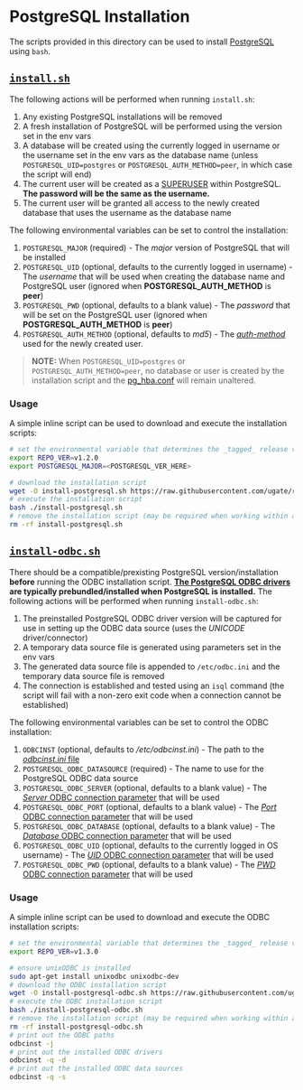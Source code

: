 # PostgreSQL Installation
The scripts provided in this directory can be used to install [PostgreSQL](https://www.postgresql.org) using `bash`.

## [`install.sh`](install.sh)
The following actions will be performed when running `install.sh`:

1. Any existing PostgreSQL installations will be removed
1. A fresh installation of PostgreSQL will be performed using the version set in the env vars
1. A database will be created using the currently logged in username or the username set in the env vars as the database name (unless `POSTGRESQL_UID=postgres` or `POSTGRESQL_AUTH_METHOD=peer`, in which case the script will end)
1. The current user will be created as a [SUPERUSER](https://www.postgresql.org/docs/current/app-createuser.html) within PostgreSQL. __The password will be the same as the username.__
1. The current user will be granted all access to the newly created database that uses the username as the database name

The following environmental variables can be set to control the installation:

1. `POSTGRESQL_MAJOR` (required) - The _major_ version of PostgreSQL that will be installed
1. `POSTGRESQL_UID` (optional, defaults to the currently logged in username) - The _username_ that will be used when creating the database name and PostgreSQL user (ignored when __POSTGRESQL_AUTH_METHOD__ is __peer__)
1. `POSTGRESQL_PWD` (optional, defaults to a blank value) - The _password_ that will be set on the PostgreSQL user (ignored when __POSTGRESQL_AUTH_METHOD__ is __peer__)
1. `POSTGRESQL_AUTH_METHOD` (optional, defaults to _md5_) - The [_auth-method_](https://www.postgresql.org/docs/current/auth-pg-hba-conf.html) used for the newly created user.

> __NOTE:__ When `POSTGRESQL_UID=postgres` or `POSTGRESQL_AUTH_METHOD=peer`, no database or user is created by the installation script and the [pg_hba.conf](https://www.postgresql.org/docs/current/auth-pg-hba-conf.html) will remain unaltered.

### Usage
A simple inline script can be used to download and execute the installation scripts:

```sh
# set the environmental variable that determines the _tagged_ release version of the installation scripts
export REPO_VER=v1.2.0
export POSTGRESQL_MAJOR=<POSTGRESQL_VER_HERE>

# download the installation script
wget -O install-postgresql.sh https://raw.githubusercontent.com/ugate/repo/$REPO_VER/postgresql/install.sh
# execute the installation script
bash ./install-postgresql.sh
# remove the installation script (may be required when working within a repository directory)
rm -rf install-postgresql.sh
```

## [`install-odbc.sh`](install-odbc.sh)
There should be a compatible/prexisting PostgreSQL version/installation __before__ running the ODBC installation script. __[The PostgreSQL ODBC drivers](https://odbc.postgresql.org/) are typically prebundled/installed when PostgreSQL is installed.__ The following actions will be performed when running `install-odbc.sh`:

1. The preinstalled PostgreSQL ODBC driver version will be captured for use in setting up the ODBC data source (uses the _UNICODE_ driver/connector)
1. A temporary data source file is generated using parameters set in the env vars
1. The generated data source file is appended to `/etc/odbc.ini` and the temporary data source file is removed
1. The connection is established and tested using an `isql` command (the script will fail with a non-zero exit code when a connection cannot be established)

The following environmental variables can be set to control the ODBC installation:

1. `ODBCINST` (optional, defaults to _/etc/odbcinst.ini_) - The path to the [_odbcinst.ini_ file](http://www.unixodbc.org/odbcinst.html)
1. `POSTGRESQL_ODBC_DATASOURCE` (required) - The name to use for the PostgreSQL ODBC data source
1. `POSTGRESQL_ODBC_SERVER` (optional, defaults to a blank value) - The [_Server_ ODBC connection parameter](https://odbc.postgresql.org/) that will be used
1. `POSTGRESQL_ODBC_PORT` (optional, defaults to a blank value) - The [_Port_ ODBC connection parameter](https://odbc.postgresql.org/) that will be used
1. `POSTGRESQL_ODBC_DATABASE` (optional, defaults to a blank value) - The [_Database_ ODBC connection parameter](https://odbc.postgresql.org/) that will be used
1. `POSTGRESQL_ODBC_UID` (optional, defaults to the currently logged in OS username) - The [_UID_ ODBC connection parameter](https://odbc.postgresql.org/) that will be used
1. `POSTGRESQL_ODBC_PWD` (optional, defaults to a blank value) - The [_PWD_ ODBC connection parameter](https://odbc.postgresql.org/) that will be used

### Usage
A simple inline script can be used to download and execute the ODBC installation scripts:

```sh
# set the environmental variable that determines the _tagged_ release version of the installation scripts
export REPO_VER=v1.3.0

# ensure unixODBC is installed
sudo apt-get install unixodbc unixodbc-dev
# download the ODBC installation script
wget -O install-postgresql-odbc.sh https://raw.githubusercontent.com/ugate/repo/$REPO_VER/postgresql/install-odbc.sh
# execute the ODBC installation script
bash ./install-postgresql-odbc.sh
# remove the installation script (may be required when working within a repository directory)
rm -rf install-postgresql-odbc.sh
# print out the ODBC paths
odbcinst -j
# print out the installed ODBC drivers
odbcinst -q -d
# print out the installed ODBC data sources
odbcinst -q -s
```